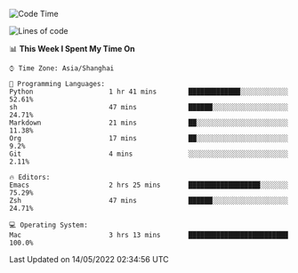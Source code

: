 <!--START_SECTION:waka-->
![Code Time](http://img.shields.io/badge/Code%20Time-706%20hrs%2057%20mins-blue)

![Lines of code](https://img.shields.io/badge/From%20Hello%20World%20I%27ve%20Written-22%20Thousand%20lines%20of%20code-blue)

📊 **This Week I Spent My Time On** 

```text
⌚︎ Time Zone: Asia/Shanghai

💬 Programming Languages: 
Python                   1 hr 41 mins        █████████████░░░░░░░░░░░░   52.61% 
sh                       47 mins             ██████░░░░░░░░░░░░░░░░░░░   24.71% 
Markdown                 21 mins             ██░░░░░░░░░░░░░░░░░░░░░░░   11.38% 
Org                      17 mins             ██░░░░░░░░░░░░░░░░░░░░░░░   9.2% 
Git                      4 mins              ░░░░░░░░░░░░░░░░░░░░░░░░░   2.11%

🔥 Editors: 
Emacs                    2 hrs 25 mins       ██████████████████░░░░░░░   75.29% 
Zsh                      47 mins             ██████░░░░░░░░░░░░░░░░░░░   24.71%

💻 Operating System: 
Mac                      3 hrs 13 mins       █████████████████████████   100.0%

```


 Last Updated on 14/05/2022 02:34:56 UTC
<!--END_SECTION:waka-->
